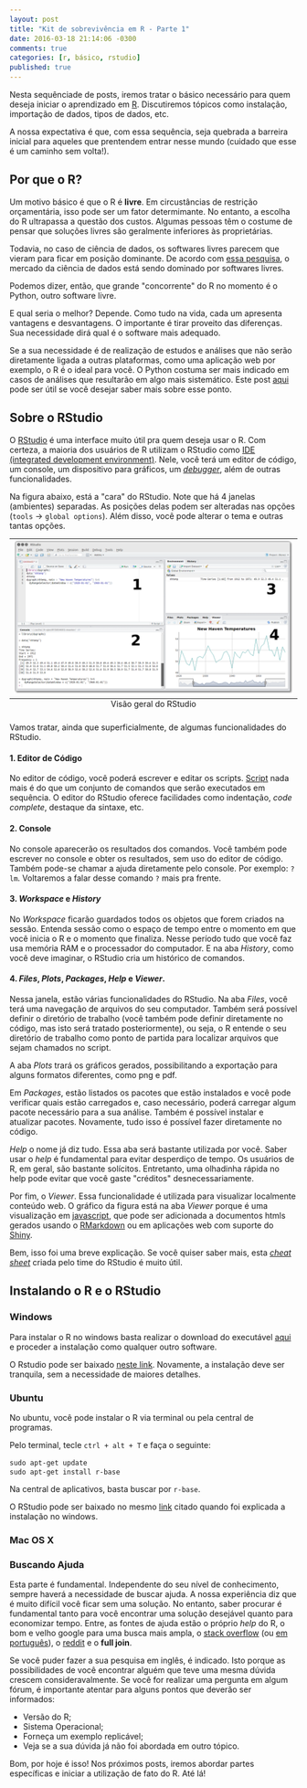 ```yaml
---
layout: post
title: "Kit de sobrevivência em R - Parte 1"
date: 2016-03-18 21:14:06 -0300
comments: true
categories: [r, básico, rstudio]
published: true
---
```


Nesta sequênciade de posts, iremos tratar o básico necessário para quem deseja iniciar o aprendizado em [R](https://www.r-project.org/about.html). Discutiremos tópicos como instalação, importação de dados, tipos de dados, etc. 

A nossa expectativa é que, com essa sequência, seja quebrada a barreira inicial para aqueles que prentendem entrar nesse mundo (cuidado que esse é um caminho sem volta!).

<!-- More -->

## Por que o R?

Um motivo básico é que o R é **livre**. Em circustâncias de restrição orçamentária, isso pode ser um fator determimante. No entanto, a escolha do R ultrapassa a questão dos custos. Algumas pessoas têm o costume de pensar que soluções livres são geralmente inferiores às proprietárias.

Todavia, no caso de ciência de dados, os softwares livres parecem que vieram para ficar em posição dominante. De acordo com [essa pesquisa](http://blog.dominodatalab.com/open-source-winning-against-proprietary-data-science-vendors/), o mercado da ciência de dados está sendo dominado por softwares livres.

Podemos dizer, então, que grande "concorrente" do R no momento é o Python, outro software livre. 

E qual seria o melhor? Depende. Como tudo na vida, cada um apresenta vantagens e desvantagens. O importante é tirar proveito das diferenças. Sua necessidade dirá qual é o software mais adequado. 

Se a sua necessidade é de realização de estudos e análises que não serão diretamente ligada a outras plataformas, como uma aplicação web por exemplo, o R é o ideal para você. O Python costuma ser mais indicado em casos de análises que resultarão em algo mais sistemático. Este post [aqui](http://www.kdnuggets.com/2015/05/r-vs-python-data-science.html) pode ser útil se você desejar saber mais sobre esse ponto.

## Sobre o RStudio

O [RStudio](https://www.rstudio.com/) é uma interface muito útil pra quem deseja usar o R. Com certeza, a maioria dos usuários de R utilizam o RStudio como [IDE (integrated development environment)](https://pt.wikipedia.org/wiki/Ambiente_de_desenvolvimento_integrado). Nele, você terá um editor de código, um console, um dispositivo para gráficos, um [_debugger_](https://pt.wikipedia.org/wiki/Depura%C3%A7%C3%A3o), além de outras funcionalidades. 

Na figura abaixo, está a "cara" do RStudio. Note que há 4 janelas (ambientes) separadas. As posições delas podem ser alteradas nas opções (`tools` -> `global options`). Além disso, você pode alterar o tema e outras tantas opções. 

<table class="image">
<caption align="bottom">Visão geral do RStudio</caption>
<tr><td><img src="/images/RStudio_001.png" alt="Uma visão geral do RStudio"/></td></tr>
</table>
<p></p>


Vamos tratar, ainda que superficialmente, de algumas funcionalidades do RStudio. 

#### 1. Editor de Código
No editor de código, você poderá escrever e editar os scripts. [Script](https://pt.wikipedia.org/wiki/Linguagem_de_script) nada mais é do que um conjunto de comandos que serão executados em sequência. O editor do RStudio oferece facilidades como indentação, _code complete_, destaque da sintaxe, etc. 

#### 2. Console
No console aparecerão os resultados dos comandos. Você também pode escrever no console e obter os resultados, sem uso do editor de código. Também pode-se chamar a ajuda diretamente pelo console. Por exemplo: `?lm`. Voltaremos a falar desse comando `?` mais pra frente.

#### 3. _Workspace_ e _History_
No _Workspace_ ficarão guardados todos os objetos que forem criados na sessão. Entenda sessão como o espaço de tempo entre o momento em que você inicia o R e o momento que finaliza. Nesse período tudo que você faz usa memória RAM e o processador do computador. E na aba _History_, como você deve imaginar, o RStudio cria um histórico de comandos. 

#### 4. _Files_, _Plots_, _Packages_, _Help_ e _Viewer_.
Nessa janela, estão várias funcionalidades do RStudio. Na aba _Files_, você terá uma navegação de arquivos do seu computador. Também será possível definir o diretório de trabalho (você também pode definir diretamente no código, mas isto será tratado posteriormente), ou seja, o R  entende o seu diretório de trabalho como ponto de partida para localizar arquivos que sejam chamados no script.

A aba _Plots_ trará os gráficos gerados, possibilitando a exportação para alguns formatos diferentes, como png e pdf.  

Em _Packages_, estão listados os pacotes que estão instalados e você pode verificar quais estão carregados e, caso necessário, poderá carregar algum pacote necessário para a sua análise. Também é possível instalar e atualizar pacotes. Novamente, tudo isso é possível fazer diretamente no código.

_Help_ o nome já diz tudo. Essa aba será bastante utilizada por você. Saber usar o _help_ é fundamental para evitar desperdiço de tempo. Os usuários de R, em geral, são bastante solícitos. Entretanto, uma olhadinha rápida no help pode evitar que você gaste "créditos" desnecessariamente. 

Por fim, o _Viewer_. Essa funcionalidade é utilizada para visualizar localmente conteúdo web. O gráfico da figura está na aba _Viewer_ porque é uma visualização em [javascript](https://pt.wikipedia.org/wiki/JavaScript), que pode ser adicionada a documentos htmls gerados usando o [RMarkdown](http://rmarkdown.rstudio.com/) ou em aplicações web com suporte do [Shiny](http://shiny.rstudio.com/).


Bem, isso foi uma breve explicação. Se você quiser saber mais, esta [_cheat sheet_](http://www.rstudio.com/wp-content/uploads/2016/01/rstudio-IDE-cheatsheet.pdf) criada pelo time do RStudio é muito útil.
	

## Instalando o R e o RStudio

### Windows

Para instalar o R no windows basta realizar o download do executável [aqui](https://cran.r-project.org/bin/windows/base/) e proceder a instalação como qualquer outro software. 

O Rstudio pode ser baixado [neste link](https://www.rstudio.com/products/rstudio/download/). Novamente, a instalação deve ser tranquila, sem a necessidade de maiores detalhes.

### Ubuntu

No ubuntu, você pode instalar o R via terminal ou pela central de programas.

Pelo terminal, tecle `ctrl + alt + T` e faça o seguinte:

```
sudo apt-get update
sudo apt-get install r-base
```

Na central de aplicativos, basta buscar por `r-base`.

O RStudio pode ser baixado no mesmo [link](https://www.rstudio.com/products/rstudio/download/) citado quando foi explicada a instalação no windows.

### Mac OS X



### Buscando Ajuda

Esta parte é fundamental. Independente do seu nível de conhecimento, sempre haverá a necessidade de buscar ajuda. A nossa experiência diz que é muito difícil você ficar sem uma solução. No entanto, saber procurar é fundamental tanto para você encontrar uma solução desejável quanto para economizar tempo. Entre, as fontes de ajuda estão o próprio _help_ do R, o bom e velho google para uma busca mais ampla, o [stack overflow](http://stackoverflow.com/tags/r) (ou [em português](http://pt.stackoverflow.com/questions/tagged/r)), o [reddit](https://www.reddit.com/) e o **full join**.

Se você puder fazer a sua pesquisa em inglês, é indicado. Isto porque as possibilidades de você encontrar alguém que teve uma mesma dúvida crescem consideravalmente. Se você for realizar uma pergunta em algum fórum, é importante atentar para alguns pontos que deverão ser informados:

* Versão do R;
* Sistema Operacional;
* Forneça um exemplo replicável;
* Veja se a sua dúvida já não foi abordada em outro tópico.

Bom, por hoje é isso! Nos próximos posts, iremos abordar partes específicas e iniciar a utilização de fato do R. Até lá!


